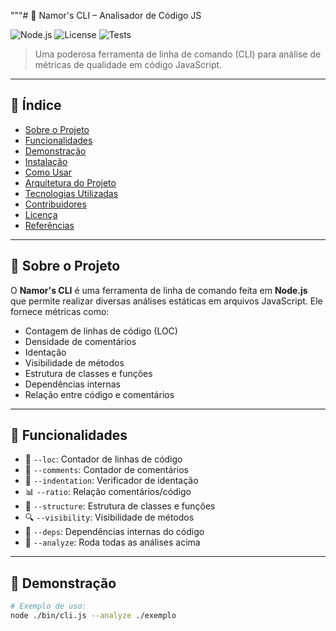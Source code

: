 """# 🧠 Namor's CLI – Analisador de Código JS

![Node.js](https://img.shields.io/badge/Node.js-CLI-brightgreen)
![License](https://img.shields.io/badge/license-MIT-blue.svg)
![Tests](https://img.shields.io/badge/tests-Jest%20passing-brightgreen)

> Uma poderosa ferramenta de linha de comando (CLI) para análise de métricas de qualidade em código JavaScript.

---

## 📑 Índice

- [Sobre o Projeto](#sobre-o-projeto)
- [Funcionalidades](#funcionalidades)
- [Demonstração](#demonstração)
- [Instalação](#instalação)
- [Como Usar](#como-usar)
- [Arquitetura do Projeto](#arquitetura-do-projeto)
- [Tecnologias Utilizadas](#tecnologias-utilizadas)
- [Contribuidores](#contribuidores)
- [Licença](#licença)
- [Referências](#referências)

---

## 📌 Sobre o Projeto

O **Namor's CLI** é uma ferramenta de linha de comando feita em **Node.js** que permite realizar diversas análises estáticas em arquivos JavaScript. Ele fornece métricas como:
- Contagem de linhas de código (LOC)
- Densidade de comentários
- Identação
- Visibilidade de métodos
- Estrutura de classes e funções
- Dependências internas
- Relação entre código e comentários

---

## 🚀 Funcionalidades

- 📏 `--loc`: Contador de linhas de código
- 💬 `--comments`: Contador de comentários
- 📐 `--indentation`: Verificador de identação
- 📊 `--ratio`: Relação comentários/código
- 🧱 `--structure`: Estrutura de classes e funções
- 🔍 `--visibility`: Visibilidade de métodos
- 🔗 `--deps`: Dependências internas do código
- 🤖 `--analyze`: Roda todas as análises acima

---

## 🎥 Demonstração

```bash
# Exemplo de uso:
node ./bin/cli.js --analyze ./exemplo
